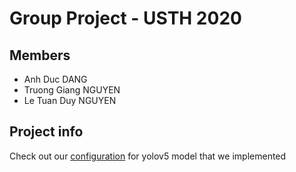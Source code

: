 # Group Project - USTH 2020

## Members
- Anh Duc DANG
- Truong Giang NGUYEN
- Le Tuan Duy NGUYEN

## Project info
Check out our [configuration](hyp.scratch.yaml) for yolov5 model that we implemented
